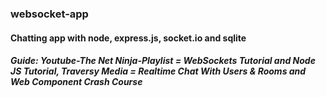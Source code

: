 ### websocket-app

#### Chatting app with node, express.js, socket.io and sqlite

##### Guide: Youtube-The Net Ninja-Playlist = WebSockets Tutorial and Node JS Tutorial, Traversy Media = Realtime Chat With Users & Rooms and Web Component Crash Course
